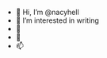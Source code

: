 - 👋 Hi, I’m @nacyhell
- 👀 I’m interested in writing
- 🌱
- 💞️
- 📫

<!---
nacyhell/nacyhell is a ✨ special ✨ repository because its `README.md` (this file) appears on your GitHub profile.
You can click the Preview link to take a look at your changes.
--->
